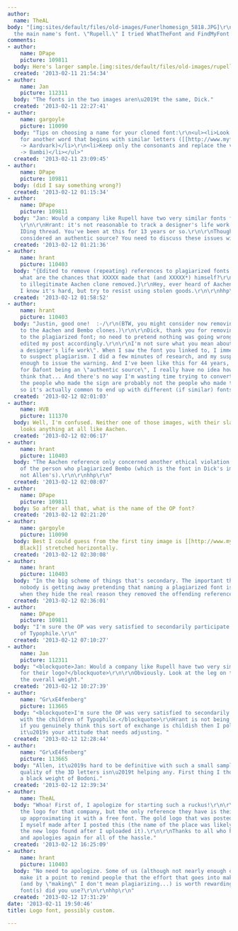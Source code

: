 ```yaml
---
author:
  name: TheAL
body: "[img:sites/default/files/old-images/Funerlhomesign_5818.JPG]\r\n\r\nJust need
  the main name's font. \"Rupell.\" I tried WhatTheFont and FindMyFont with no luck.\r\n\r\nThanks!"
comments:
- author:
    name: DPape
    picture: 109811
  body: Here's larger sample.[img:sites/default/files/old-images/rupell_5045.jpg]
  created: '2013-02-11 21:54:34'
- author:
    name: Jan
    picture: 112311
  body: "The fonts in the two images aren\u2019t the same, Dick."
  created: '2013-02-11 22:27:41'
- author:
    name: gargoyle
    picture: 110090
  body: "Tips on choosing a name for your cloned font:\r\n<ul><li>Look in the dictionary
    for another word that begins with similar letters ([[http://www.myfonts.com/search/aachen/fonts/|Aachen]]
    -> Aardvark)</li>\r\n<li>Keep only the consonants and replace the vowels (<strong>[[http://www.myfonts.com/search/bembo/fonts/|Bembo]]</strong>
    -> Bambi)</li></ul>"
  created: '2013-02-11 23:09:45'
- author:
    name: DPape
    picture: 109811
  body: (did I say something wrong?)
  created: '2013-02-12 01:15:34'
- author:
    name: DPape
    picture: 109811
  body: "Jan: Would a company like Rupell have two very similar fonts for their logo?
    \r\n\r\nHrant: it's not reasonable to track a designer's life work in a single
    IDing thread. You've been at this for 13 years or so.\r\n\r\nThought Dafont was
    considered an authentic source? You need to discuss these issues with them. "
  created: '2013-02-12 01:21:36'
- author:
    name: hrant
    picture: 110403
  body: "{Edited to remove (repeating) references to plagiarized fonts.}\r\n\r\nSo
    what are the chances that XXXXX made that (and XXXXX*) himself?\r\n\r\n* {Link
    to illegitimate Aachen clone removed.}\r\nHey, ever heard of Aachen?\r\n\r\nAllen,
    I know it's hard, but try to resist using stolen goods.\r\n\r\nhhp\r\n"
  created: '2013-02-12 01:58:52'
- author:
    name: hrant
    picture: 110403
  body: "Justin, good one!  :-/\r\n(BTW, you might consider now removing the references
    to the Aachen and Bembo clones.)\r\n\r\nDick, thank you for removing the reference
    to the plagiarized font; no need to pretend nothing was going wrong. And I've
    edited my post accordingly.\r\n\r\nI'm not sure what you mean about \"tracking
    a designer's life work\". When I saw the font you linked to, I immediately had
    to suspect plagiarism. I did a few minutes of research, and my suspicion was reinforced
    enough to issue the warning. And I've been like this for 44 years, not 13.\r\n\r\nAs
    for Dafont being an \"authentic source\", I really have no idea how somebody could
    think that... And there's no way I'm wasting time trying to convert bottom-feeders.\r\n\r\nBTW,
    the people who made the sign are probably not the people who made the web graphics,
    so it's actually common to end up with different (if similar) fonts.\r\n\r\nhhp\r\n"
  created: '2013-02-12 02:01:03'
- author:
    name: HVB
    picture: 111370
  body: Well, I'm confused. Neither one of those images, with their slanted tops/serifs
    looks anything at all like Aachen.
  created: '2013-02-12 02:06:17'
- author:
    name: hrant
    picture: 110403
  body: "The Aachen reference only concerned another ethical violation on the part
    of the person who plagiarized Bembo (which is the font in Dick's image - although
    not Allen's).\r\n\r\nhhp\r\n"
  created: '2013-02-12 02:08:07'
- author:
    name: DPape
    picture: 109811
  body: So after all that, what is the name of the OP font?
  created: '2013-02-12 02:21:20'
- author:
    name: gargoyle
    picture: 110090
  body: Best I could guess from the first tiny image is [[http://www.myfonts.com/search/caslon+black/fonts/|Caslon
    Black]] stretched horizontally.
  created: '2013-02-12 02:30:08'
- author:
    name: hrant
    picture: 110403
  body: "In the big scheme of things that's secondary. The important thing is that
    nobody is getting away pretending that naming a plagiarized font is OK, especially
    when they hide the real reason they removed the offending reference.\r\n\r\nhhp\r\n"
  created: '2013-02-12 02:36:01'
- author:
    name: DPape
    picture: 109811
  body: "I'm sure the OP was very satisfied to secondarily participate with the children
    of Typophile.\r\n"
  created: '2013-02-12 07:10:27'
- author:
    name: Jan
    picture: 112311
  body: "<blockquote>Jan: Would a company like Rupell have two very similar fonts
    for their logo?</blockquote>\r\n\r\nObviously. Look at the leg on the |R| and
    the overall weight."
  created: '2013-02-12 10:27:39'
- author:
    name: "Gr\xE4fenberg"
    picture: 113665
  body: "<blockquote>I'm sure the OP was very satisfied to secondarily participate
    with the children of Typophile.</blockquote>\r\nHrant is not being childish and
    if you genuinely think this sort of exchange is childish then I politely suggest
    it\u2019s your attitude that needs adjusting. "
  created: '2013-02-12 12:28:44'
- author:
    name: "Gr\xE4fenberg"
    picture: 113665
  body: "Allen, it\u2019s hard to be definitive with such a small sample and the reflective
    quality of the 3D letters isn\u2019t helping any. First thing I thought of was
    a black weight of Bodoni."
  created: '2013-02-12 12:39:34'
- author:
    name: TheAL
  body: "Whoa! First of, I apologize for starting such a ruckus!\r\n\r\nI am remaking
    the logo for that company, but the only reference they have is their sign. I ended
    up approximating it with a free font. The gold logo that was posted above is what
    I myself made after I posted this (the name of the place was likely Googled and
    the new logo found after I uploaded it).\r\n\r\nThanks to all who have helped,
    and apologies again for all of the hassle."
  created: '2013-02-12 16:25:09'
- author:
    name: hrant
    picture: 110403
  body: "No need to apologize. Some of us (although not nearly enough of us lately)
    make it a point to remind people that the effort that goes into making a font
    (and by \"making\" I don't mean plagiarizing...) is worth rewarding.\r\n\r\nWhat
    font(s) did you use?\r\n\r\nhhp\r\n"
  created: '2013-02-12 17:31:29'
date: '2013-02-11 19:50:46'
title: Logo font, possibly custom.

---
```


